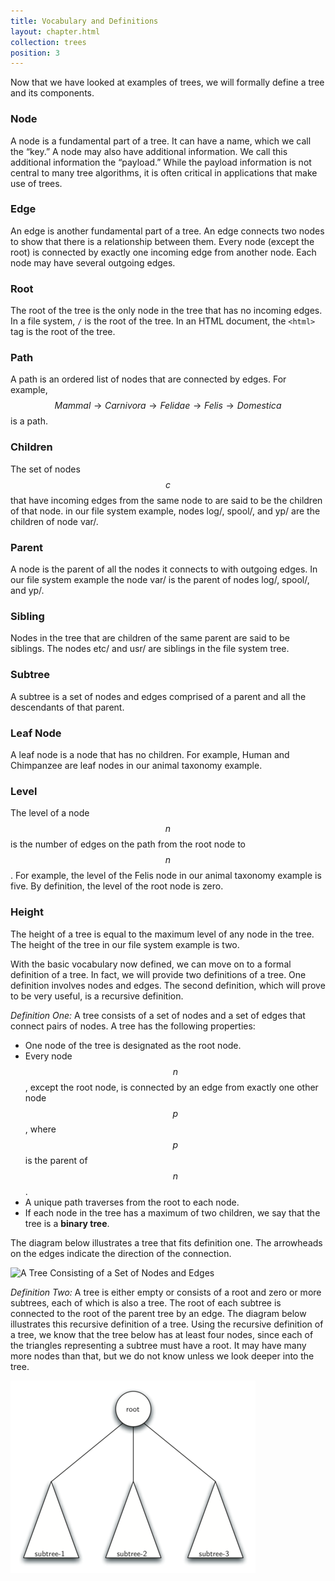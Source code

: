 ```yaml
---
title: Vocabulary and Definitions
layout: chapter.html
collection: trees
position: 3
---
```


Now that we have looked at examples of trees, we will formally define a
tree and its components.

### Node

A node is a fundamental part of a tree. It can have a name, which we
    call the “key.” A node may also have additional information. We call
    this additional information the “payload.” While the payload
    information is not central to many tree algorithms, it is often
    critical in applications that make use of trees.

### Edge

An edge is another fundamental part of a tree. An edge connects two
    nodes to show that there is a relationship between them. Every node
    (except the root) is connected by exactly one incoming edge from
    another node. Each node may have several outgoing edges.

### Root

The root of the tree is the only node in the tree that has no
    incoming edges. In a file system, `/` is the root of the tree. In an HTML document, the `<html>` tag is the root of the tree.

### Path

A path is an ordered list of nodes that are connected by edges. For
    example, $$Mammal \rightarrow Carnivora \rightarrow Felidae \rightarrow Felis \rightarrow Domestica$$ is a path.

### Children

The set of nodes $$c$$ that have incoming edges from the same node to
    are said to be the children of that node. in our file system
    example, nodes log/, spool/, and yp/ are the
    children of node var/.

### Parent

A node is the parent of all the nodes it connects to with
    outgoing edges. In our file system example the node var/ is
    the parent of nodes log/, spool/, and yp/.

### Sibling

Nodes in the tree that are children of the same parent are said to
    be siblings. The nodes etc/ and usr/ are siblings in the
    file system tree.

### Subtree

A subtree is a set of nodes and edges comprised of a parent and all
    the descendants of that parent.

### Leaf Node

A leaf node is a node that has no children. For example, Human and
    Chimpanzee are leaf nodes in our animal taxonomy example.

### Level

The level of a node $$n$$ is the number of edges on the path from the
    root node to $$n$$. For example, the level of the Felis node in
    our animal taxonomy example is five. By definition, the level of
    the root node is zero.

### Height

The height of a tree is equal to the maximum level of any node in
    the tree. The height of the tree in our file system example
    is two.

With the basic vocabulary now defined, we can move on to a formal
definition of a tree. In fact, we will provide two definitions of a
tree. One definition involves nodes and edges. The second definition,
which will prove to be very useful, is a recursive definition.

*Definition One:* A tree consists of a set of nodes and a set of edges
that connect pairs of nodes. A tree has the following properties:

-   One node of the tree is designated as the root node.
-   Every node $$n$$, except the root node, is connected by an edge from
    exactly one other node $$p$$, where $$p$$ is the parent of $$n$$.
-   A unique path traverses from the root to each node.
-   If each node in the tree has a maximum of two children, we say that
    the tree is a **binary tree**.

The diagram below illustrates a tree that fits
definition one. The arrowheads on the edges indicate the direction of
the connection.

![A Tree Consisting of a Set of Nodes and
Edges](figures/tree-definition.png)

*Definition Two:* A tree is either empty or consists of a root and zero
or more subtrees, each of which is also a tree. The root of each subtree
is connected to the root of the parent tree by an edge.
The diagram below illustrates this recursive
definition of a tree. Using the recursive definition of a tree, we know
that the tree below has at least four
nodes, since each of the triangles representing a subtree must have a
root. It may have many more nodes than that, but we do not know unless
we look deeper into the tree.

![A recursive Definition of a tree](figures/tree-definition-recursive.png)
